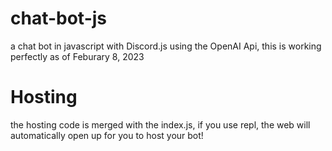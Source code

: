 # chat-bot-js
a chat bot in javascript with Discord.js using the OpenAI Api, this is working perfectly as of Feburary 8, 2023

# Hosting
the hosting code is merged with the index.js, if you use repl, the web will automatically open up for you to host your bot!
